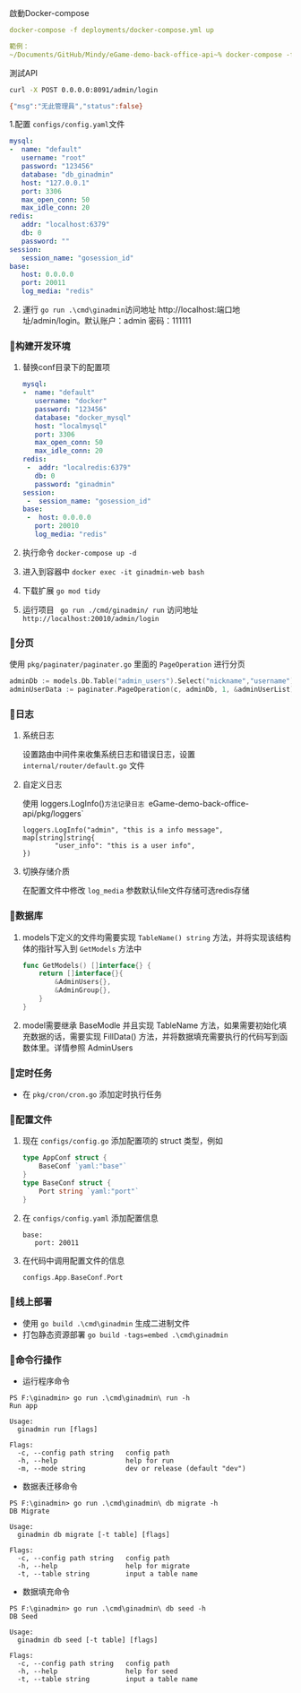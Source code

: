 



啟動Docker-compose
```yaml
docker-compose -f deployments/docker-compose.yml up

範例：
~/Documents/GitHub/Mindy/eGame-demo-back-office-api~% docker-compose -f deployments/docker-compose.yml up
```

測試API
```sh
curl -X POST 0.0.0.0:8091/admin/login

{"msg":"无此管理員","status":false}
```


1.配置 `configs/config.yaml`文件
   
   ```yaml 本地
   mysql:
   -  name: "default"
      username: "root"
      password: "123456"
      database: "db_ginadmin"
      host: "127.0.0.1"
      port: 3306
      max_open_conn: 50
      max_idle_conn: 20
   redis:
      addr: "localhost:6379"
      db: 0
      password: ""
   session:
      session_name: "gosession_id"
   base:
      host: 0.0.0.0
      port: 20011
      log_media: "redis"
   ```

2. 運行 `go run .\cmd\ginadmin`访问地址 http://localhost:端口地址/admin/login。默认账户：admin  密码：111111


### :small_blue_diamond:<a name="docker-compose">构建开发环境</a>

1. 替换conf目录下的配置项
   
   ```yaml
   mysql:
   -  name: "default"
      username: "docker"
      password: "123456"
      database: "docker_mysql"
      host: "localmysql"
      port: 3306
      max_open_conn: 50
      max_idle_conn: 20
   redis:
    -  addr: "localredis:6379"
      db: 0
      password: "ginadmin"
   session:
    -  session_name: "gosession_id"
   base:
    -  host: 0.0.0.0
      port: 20010
      log_media: "redis"
   ```

2. 执行命令 `docker-compose up -d`

3. 进入到容器中 `docker exec -it ginadmin-web bash`

4. 下载扩展 `go mod tidy`

5. 运行项目 ` go run ./cmd/ginadmin/ run`  访问地址 `http://localhost:20010/admin/login`



### :small_blue_diamond:<a name="分页">分页</a>

 使用 `pkg/paginater/paginater.go` 里面的 `PageOperation` 进行分页
   
   ```go
   adminDb := models.Db.Table("admin_users").Select("nickname","username").Where("uid != ?", 1)
   adminUserData := paginater.PageOperation(c, adminDb, 1, &adminUserList)
   ```


### :small_blue_diamond:<a name="日志">日志</a>

1. 系统日志
   
   设置路由中间件来收集系统日志和错误日志，设置 `internal/router/default.go` 文件

2. 自定义日志
   
   使用 loggers.LogInfo()` 方法记录日志  `eGame-demo-back-office-api/pkg/loggers`
   
   ```golang
   loggers.LogInfo("admin", "this is a info message", map[string]string{
           "user_info": "this is a user info",
   })
   ```

3. 切换存储介质
   
   在配置文件中修改 `log_media` 参数默认file文件存储可选redis存储

### :small_blue_diamond:<a name="数据库">数据库</a>

1. models下定义的文件均需要实现 `TableName() string`  方法，并将实现该结构体的指针写入到 `GetModels` 方法中
   
   ```go
   func GetModels() []interface{} {
       return []interface{}{
           &AdminUsers{},
           &AdminGroup{},
       }
   }
   ```

2. model需要继承 BaseModle 并且实现 TableName 方法，如果需要初始化填充数据的话，需要实现 FillData() 方法，并将数据填充需要执行的代码写到函数体里。详情参照 AdminUsers

### :small_blue_diamond:<a name="定时任务">定时任务</a>

- 在 `pkg/cron/cron.go`  添加定时执行任务

### :small_blue_diamond:<a name="配置文件">配置文件</a>

1. 现在 `configs/config.go` 添加配置项的 struct 类型，例如
   
   ```go
   type AppConf struct {
       BaseConf `yaml:"base"`
   }
   type BaseConf struct {
       Port string `yaml:"port"`
   }
   ```

2. 在 `configs/config.yaml` 添加配置信息
   
   ```
   base:
      port: 20011
   ```

3. 在代码中调用配置文件的信息
   
   ```go
   configs.App.BaseConf.Port
   ```

### :small_blue_diamond:<a name="线上部署">线上部署</a>

- 使用 `go build .\cmd\ginadmin`  生成二进制文件
- 打包静态资源部署 `go build -tags=embed .\cmd\ginadmin` 

### :small_blue_diamond:<a name="命令行操作">命令行操作</a>

*  运行程序命令
```
PS F:\ginadmin> go run .\cmd\ginadmin\ run -h
Run app

Usage:
  ginadmin run [flags]

Flags:
  -c, --config path string   config path
  -h, --help                 help for run
  -m, --mode string          dev or release (default "dev")
```
* 数据表迁移命令
```
PS F:\ginadmin> go run .\cmd\ginadmin\ db migrate -h
DB Migrate

Usage:
  ginadmin db migrate [-t table] [flags]

Flags:
  -c, --config path string   config path
  -h, --help                 help for migrate
  -t, --table string         input a table name
```

*  数据填充命令
```
PS F:\ginadmin> go run .\cmd\ginadmin\ db seed -h   
DB Seed

Usage:
  ginadmin db seed [-t table] [flags]

Flags:
  -c, --config path string   config path
  -h, --help                 help for seed
  -t, --table string         input a table name
```